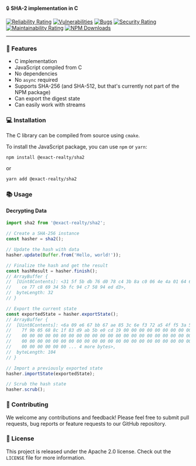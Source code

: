 🔒 **SHA-2 implementation in C**

 [![Reliability Rating](https://sonarcloud.io/api/project_badges/measure?project=Exact-Realty_c-sha2&metric=reliability_rating)](https://sonarcloud.io/summary/new_code?id=Exact-Realty_c-sha2)
 [![Vulnerabilities](https://sonarcloud.io/api/project_badges/measure?project=Exact-Realty_c-sha2&metric=vulnerabilities)](https://sonarcloud.io/summary/new_code?id=Exact-Realty_c-sha2)
 [![Bugs](https://sonarcloud.io/api/project_badges/measure?project=Exact-Realty_c-sha2&metric=bugs)](https://sonarcloud.io/summary/new_code?id=Exact-Realty_c-sha2)
 [![Security Rating](https://sonarcloud.io/api/project_badges/measure?project=Exact-Realty_c-sha2&metric=security_rating)](https://sonarcloud.io/summary/new_code?id=Exact-Realty_c-sha2)
 [![Maintainability Rating](https://sonarcloud.io/api/project_badges/measure?project=Exact-Realty_c-sha2&metric=sqale_rating)](https://sonarcloud.io/summary/new_code?id=Exact-Realty_c-sha2)
 [![NPM Downloads](https://img.shields.io/npm/dw/@exact-realty/sha2?style=flat-square)](https://npmjs.com/package/%40exact-realty/sha2)


---
### 🚀 Features

- C implementation
- JavaScript compiled from C
- No dependencies
- No `async` required
- Supports SHA-256 (and SHA-512, but that's currently not part of the NPM package)
- Can export the digest state
- Can easily work with streams

### 💻 Installation

The C library can be compiled from source using `cmake`.

To install the JavaScript package, you can use `npm` or `yarn`:

```sh
npm install @exact-realty/sha2
```

or

```sh
yarn add @exact-realty/sha2
```

### 📚 Usage

#### Decrypting Data

```javascript
import sha2 from '@exact-realty/sha2';

// Create a SHA-256 instance
const hasher = sha2();

// Update the hash with data
hasher.update(Buffer.from('Hello, world!'));

// Finalize the hash and get the result
const hashResult = hasher.finish();
// ArrayBuffer {
//  [Uint8Contents]: <31 5f 5b db 76 d0 78 c4 3b 8a c0 06 4e 4a 01 64 61 2b 1f
//    ce 77 c8 69 34 5b fc 94 c7 58 94 ed d3>,
//  byteLength: 32
// }

// Export the current state
const exportedState = hasher.exportState();
// ArrayBuffer {
//  [Uint8Contents]: <6a 09 e6 67 bb 67 ae 85 3c 6e f3 72 a5 4f f5 3a 51 0e 52
//    7f 9b 05 68 8c 1f 83 d9 ab 5b e0 cd 19 00 00 00 00 00 00 00 00 00 00 00 00
//    00 00 00 00 00 00 00 00 00 00 00 00 00 00 00 00 00 00 00 00 00 00 00 00 00
//    00 00 00 00 00 00 00 00 00 00 00 00 00 00 00 00 00 00 00 00 00 00 00 00 00
//    00 00 00 00 00 00 ... 4 more bytes>,
//  byteLength: 104
// }

// Import a previously exported state
hasher.importState(exportedState);

// Scrub the hash state
hasher.scrub();

```

### 🤝 Contributing

We welcome any contributions and feedback! Please feel free to submit pull
requests, bug reports or feature requests to our GitHub repository.

### 📜 License

This project is released under the Apache 2.0 license. Check out the `LICENSE`
file for more information.
